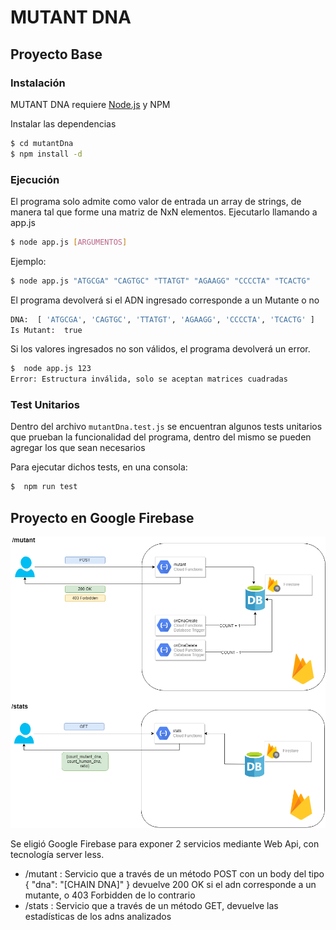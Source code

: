 # MUTANT DNA
## Proyecto Base
### Instalación
MUTANT DNA requiere [Node.js](https://nodejs.org/) y NPM

 Instalar las dependencias
```sh
$ cd mutantDna
$ npm install -d
```
### Ejecución
El programa solo admite como valor de entrada un array de strings, de manera tal que forme una matriz de NxN elementos.
Ejecutarlo llamando a app.js
```sh
$ node app.js [ARGUMENTOS]
```
Ejemplo:
```sh
$ node app.js "ATGCGA" "CAGTGC" "TTATGT" "AGAAGG" "CCCCTA" "TCACTG"
```
El programa devolverá si el ADN ingresado corresponde a un Mutante o no
```sh
DNA:  [ 'ATGCGA', 'CAGTGC', 'TTATGT', 'AGAAGG', 'CCCCTA', 'TCACTG' ]
Is Mutant:  true
```
Si los valores ingresados no son válidos, el programa devolverá un error.
```sh
$  node app.js 123
Error: Estructura inválida, solo se aceptan matrices cuadradas
```

### Test Unitarios
Dentro del archivo `mutantDna.test.js` se encuentran algunos tests unitarios que prueban la funcionalidad del programa, dentro del mismo se pueden agregar los que sean necesarios

Para ejecutar dichos tests, en una consola:
```sh
$  npm run test
```

## Proyecto en Google Firebase
![alt text](https://github.com/ezeit/mutantDna/blob/master/DNA.png)

Se eligió Google Firebase para exponer 2 servicios mediante Web Api, con tecnología server less.
- /mutant : Servicio que a través de un método POST con un body del tipo { "dna": "[CHAIN DNA]" } devuelve 200 OK si el adn corresponde a un mutante, o 403 Forbidden de lo contrario
- /stats : Servicio que a través de un método GET, devuelve las estadísticas de los adns analizados
